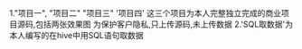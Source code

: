 1."项目一",
"项目二"
"项目三"
'项目四'
这三个项目为本人完整独立完成的商业项目源码,包括两张效果图
为保护客户隐私,只上传源码,未上传数据
2.'SQL取数据'为本人编写的在hive中用SQL语句取数据
